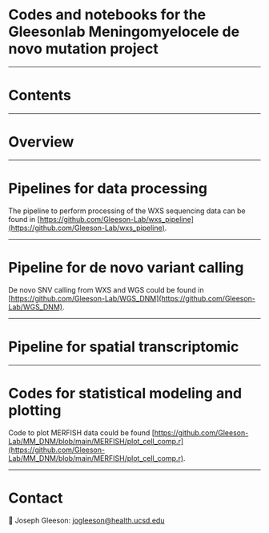 # Codes and notebooks for the Gleesonlab Meningomyelocele de novo mutation project

-------------------------------------

# Contents

-------------------------------------

# Overview

-------------------------------------

# Pipelines for data processing

The pipeline to perform processing of the WXS sequencing data can be found in [https://github.com/Gleeson-Lab/wxs_pipeline](https://github.com/Gleeson-Lab/wxs_pipeline).

-------------------------------------

# Pipeline for de novo variant calling

De novo SNV calling from WXS and WGS could be found in [https://github.com/Gleeson-Lab/WGS_DNM](https://github.com/Gleeson-Lab/WGS_DNM).

-------------------------------------

# Pipeline for spatial transcriptomic

-------------------------------------

# Codes for statistical modeling and plotting

Code to plot MERFISH data could be found [https://github.com/Gleeson-Lab/MM_DNM/blob/main/MERFISH/plot_cell_comp.r](https://github.com/Gleeson-Lab/MM_DNM/blob/main/MERFISH/plot_cell_comp.r).

-------------------------------------

# Contact

:email: Joseph Gleeson: [jogleeson@health.ucsd.edu](mailto:jogleeson@health.ucsd.edu) 
